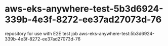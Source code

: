 # aws-eks-anywhere-test-5b3d6924-339b-4e3f-8272-ee37ad27073d-76
repository for use with E2E test job aws-eks-anywhere-test:5b3d6924-339b-4e3f-8272-ee37ad27073d-76
